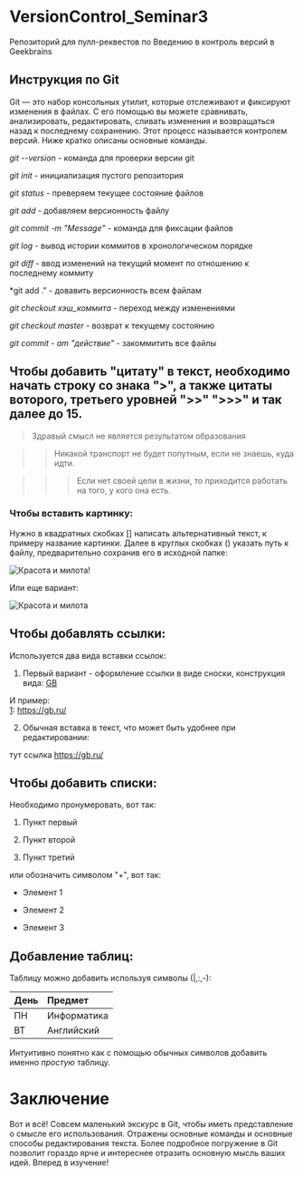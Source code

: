 # VersionControl_Seminar3
Репозиторий для пулл-реквестов по Введению в контроль версий в Geekbrains
## Инструкция по Git

Git — это набор консольных утилит, которые отслеживают и фиксируют изменения в файлах. С его помощью вы можете сравнивать, анализировать, редактировать, сливать изменения и возвращаться назад к последнему сохранению. Этот процесс называется контролем версий.
Ниже кратко описаны основные команды.

*git --version* - команда для проверки версии git

*git init* - инициализация пустого репозитория

*git status* - преверяем текущее состояние файлов

*git add* - добавляем версионность файлу

*git commit -m "Message"* - команда для фиксации файлов

*git log* - вывод истории коммитов в хронологическом порядке

*git diff* - ввод изменений на текущий момент по отношению к последнему коммиту

*git add ." - довавить версионность всем файлам

*git checkout хэш_коммита* - переход между изменениями

*git checkout master* - возврат к текущему состоянию

*git commit - am "действие"* - закоммитить все файлы

## Чтобы добавить "цитату" в текст, необходимо начать строку со знака ">", а также цитаты воторого, третьего уровней ">>" ">>>" и так далее до 15. 

> Здравый смысл не является результатом образования

>> Никакой транспорт не будет попутным, если не знаешь, куда идти.

>>> Если нет своей цели в жизни, то приходится работать на того, у кого она есть.

### Чтобы вставить картинку:

Нужно в квадратных скобках [] написать альтернативный текст, к примеру название картинки. Далее в круглых скобках () указать путь к файлу, предварительно сохранив его в исходной папке:

![Красота и милота!](Beauty.jpg)

Или еще вариант:

![Красота и милота][1]

[1]: Beauty.jpg

## Чтобы добавлять ссылки:

Используется два вида вставки ссылок:

1. Первый вариант - оформление ссылки в виде сноски, конструкция вида: [GB][1]

И пример:  
[1]: https://gb.ru/

2. Обычная вставка в текст, что может быть удобнее при редактировании: 

тут ссылка https://gb.ru/

## Чтобы добавить списки:

Необходимо пронумеровать, вот так:

1. Пункт первый

2. Пункт второй

3. Пункт третий

или обозначить символом "+", вот так:

+ Элемент 1

+ Элемент 2

+ Элемент 3

## Добавление таблиц:

Таблицу можно добавить используя символы (|,:,-):

День | Предмет |
:----| :-------|
ПН | Информатика |
ВТ | Английский |

Интуитивно понятно как с помощью обычных символов добавить именно *простую* таблицу.

# Заключение 

Вот и всё!
Совсем маленький экскурс в Git, чтобы иметь представление о смысле его использования. Отражены основные команды и основные способы редактирования текста. Более подробное погружение в Git позволит гораздо ярче и интереснее отразить основную мысль ваших идей. Вперед в изучение!